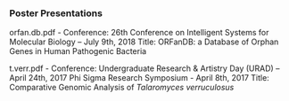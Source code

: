 ### Poster Presentations

orfan.db.pdf -
  Conference: 26th Conference on Intelligent Systems for Molecular Biology – July 9th, 2018
  Title: ORFanDB: a Database of Orphan Genes in Human Pathogenic Bacteria
  
 t.verr.pdf - 
   Conference: Undergraduate Research & Artistry Day (URAD) – April 24th, 2017
     Phi Sigma Research Symposium - April 8th, 2017
   Title: Comparative Genomic Analysis of _Talaromyces verruculosus_

